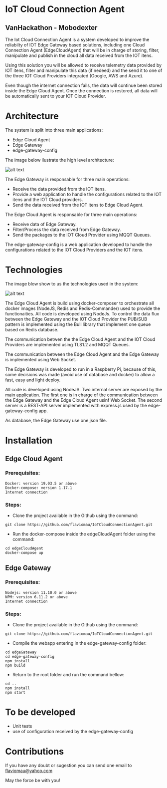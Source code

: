 # IoT Cloud Connection Agent 
## VanHackathon - Mobodexter
The Iot Cloud Connection Agent is a system developed to improve the reliabilty of IOT Edge Gateway based solutions, including one Cloud Connection Agent (EdgeCloudAgent) that will be in charge of storing, filter, manipulate and publish in the cloud all data received from the IOT itens.

Using this solution you will be allowed to receive telemetry data provided by IOT itens, filter and manipulate this data (if nedeed) and the send it to one of the three IOT Cloud Providers integrated (Google, AWS and Azure).

Even though the internet connection fails, the data will continue been stored inside the Edge Cloud Agent. Once the connection is restored, all data will be automatically sent to your IOT Cloud Provider.

# Architecture
The system is split into three main applications:
* Edge Cloud Agent
* Edge Gateway
* edge-gateway-config

The image below ilustrate the high level architecture:

![alt text](https://res.cloudinary.com/juabrantes/image/upload/v1574213290/architecture_qofasp.png)

The Edge Gateway is responsable for three main operations:
* Receive the data provided from the IOT itens.
* Provide a web application to handle the configurations related to the IOT itens and the IOT Cloud providers.
* Send the data received from the IOT itens to Edge Cloud Agent.

The Edge Cloud Agent is responsable for three main operations:
* Receive data of Edge Gateway.
* Filter/Process the data received from Edge Gateway.
* Send the packages to the IOT Cloud Provider using MQQT Queues.

The edge-gateway-config is a web application developed to handle the configurations related to the IOT Cloud Providers and the IOT itens.

# Technologies

The image blow show to us the technologies used in the system:

![alt text](https://res.cloudinary.com/juabrantes/image/upload/v1574213290/technologies_hh8gqi.png)

The Edge Cloud Agent is build using docker-composer to orchestrate all docker images (NodeJS, Redis and Redis-Commander) used to provide the functionaities. All code is developed using NodeJs. To control the data flux between the Edge Gateway and the IOT Cloud Provider the PUB/SUB pattern is implemented using the Bull library that implement one queue based on Redis database.

The communication betwen the the Edge Cloud Agent and the IOT Cloud Providers are implemented using TLS1.2 and MQQT Queues.

The communication between the Edge Cloud Agent and the Edge Gateway is implemented using Web Socket.

The Edge Gateway is developed to run in a Raspberry Pi, because of this, some decisions was made (avoid use of database and docker) to allow a fast, easy and light deploy.

All code is developed using NodeJS. Two internal server are exposed by the main application. The first one is in charge of the communication between the Edge Gateway and the Edge Cloud Agent usinf Web Socket. The second server is a REST-API server implemented with express.js used by the edge-gateway-config app.

As database, the Edge Gateway use one json file.

# Installation
## Edge Cloud Agent
### Prerequisites: 
    Docker: version 19.03.5 or above
    Docker-compose: version 1.17.1
    Internet connection
### Steps:
* Clone the project available in the Github using the command:
```
git clone https://github.com/flaviomau/IoTCloudConnectionAgent.git
```
* Run the docker-compose inside the edgeCloudAgent folder using the command:
```
cd edgeCloudAgent
docker-compose up
```
## Edge Gateway
### Prerequisites: 
    Nodejs: version 11.10.0 or above
    NPM: version 6.11.2 or above
    Internet connection
### Steps:
* Clone the project available in the Github using the command:
```
git clone https://github.com/flaviomau/IoTCloudConnectionAgent.git
```
* Compile the webapp entering in the edge-gateway-config folder:
```
cd edgeGateway
cd edge-gateway-config
npm install
npm build
```
* Return to the root folder and run the command bellow:
```
cd ..
npm install
npm start
```
# To be developed
* Unit tests
* use of configuration received by the edge-gateway-config
# Contributions
If you have any doubt or sugestion you can send one email to flaviomau@yahoo.com

May the force be with you! 

